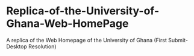 # Replica-of-the-University-of-Ghana-Web-HomePage
A replica of the Web Homepage of the University of Ghana (First Submit-Desktop Resolution)
